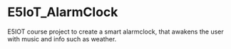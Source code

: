 # E5IoT_AlarmClock
E5IOT course project to create a smart alarmclock, that awakens the user with music and info such as weather.
